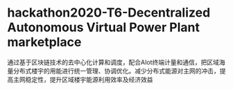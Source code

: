 # hackathon2020-T6-Decentralized Autonomous Virtual Power Plant marketplace
通过基于区块链技术的去中心化计算和调度，配合AIot终端计量和通信，把区域海量分布式楼宇的用能进行统一管理、协调优化。减少分布式能源对主网的冲击，提高主网稳定性，提升区域楼宇能源利用效率及经济效益
